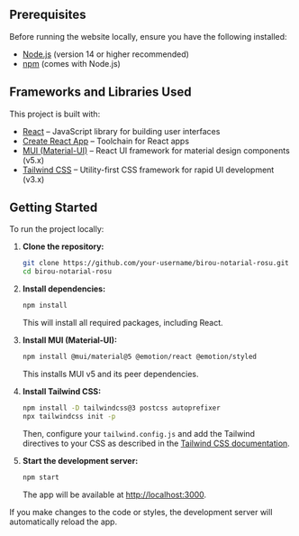 ## Prerequisites

Before running the website locally, ensure you have the following installed:
    
- [Node.js](https://nodejs.org/) (version 14 or higher recommended)
- [npm](https://www.npmjs.com/) (comes with Node.js)

## Frameworks and Libraries Used

This project is built with:

- [React](https://reactjs.org/) – JavaScript library for building user interfaces
- [Create React App](https://create-react-app.dev/) – Toolchain for React apps
- [MUI (Material-UI)](https://mui.com/) – React UI framework for material design components (v5.x)
- [Tailwind CSS](https://tailwindcss.com/) – Utility-first CSS framework for rapid UI development (v3.x)

## Getting Started

To run the project locally:

1. **Clone the repository:**
    ```bash
    git clone https://github.com/your-username/birou-notarial-rosu.git
    cd birou-notarial-rosu
    ```

2. **Install dependencies:**
    ```bash
    npm install
    ```
    This will install all required packages, including React.

3. **Install MUI (Material-UI):**
    ```bash
    npm install @mui/material@5 @emotion/react @emotion/styled
    ```
    This installs MUI v5 and its peer dependencies.

4. **Install Tailwind CSS:**
    ```bash
    npm install -D tailwindcss@3 postcss autoprefixer
    npx tailwindcss init -p
    ```
    Then, configure your `tailwind.config.js` and add the Tailwind directives to your CSS as described in the [Tailwind CSS documentation](https://tailwindcss.com/docs/guides/create-react-app).

5. **Start the development server:**
    ```bash
    npm start
    ```
    The app will be available at [http://localhost:3000](http://localhost:3000).

If you make changes to the code or styles, the development server will automatically reload the app.

